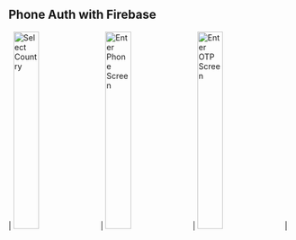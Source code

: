 ## Phone Auth with Firebase

| <img src="https://raw.githubusercontent.com/fayaz07/flutter_firebase/master/screenshots/select_country.png" alt="Select Country" width="30%" height="30%"/> |
<img src="https://raw.githubusercontent.com/fayaz07/flutter_firebase/master/screenshots/enter_phone.png" alt="Enter Phone Screen" width="30%" height="30%"/> |
<img src="https://raw.githubusercontent.com/fayaz07/flutter_firebase/master/screenshots/enter_otp.png" alt="Enter OTP Screen" width="30%" height="30%"/> |

